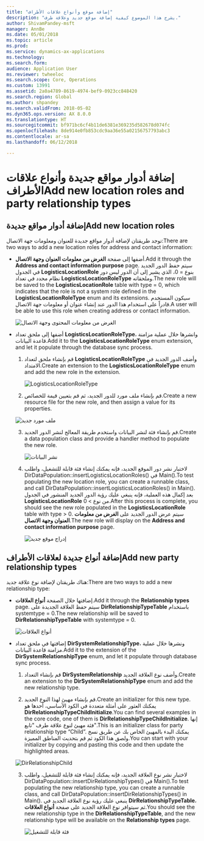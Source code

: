 ```yaml
---
title: "إضافة موقع وأنواع علاقات الأطراف"
description: "يشرح هذا الموضوع كيفية إضافة موقع جديد وعلاقة طرف."
author: ShivamPandey-msft
manager: AnnBe
ms.date: 05/01/2018
ms.topic: article
ms.prod: 
ms.service: dynamics-ax-applications
ms.technology: 
ms.search.form: 
audience: Application User
ms.reviewer: twheeloc
ms.search.scope: Core, Operations
ms.custom: 13991
ms.assetid: 2a0a4789-8619-4974-bef9-0923cc848420
ms.search.region: Global
ms.author: shpandey
ms.search.validFrom: 2018-05-02
ms.dyn365.ops.version: AX 8.0.0
ms.translationtype: HT
ms.sourcegitcommit: bf971bc6cf4b11de6381e369235d582678d074fc
ms.openlocfilehash: 8de914e0fb853cdc9aa36e55a02156757793abc3
ms.contentlocale: ar-sa
ms.lasthandoff: 06/12/2018

---
```


# <a name="add-new-location-roles-and-party-relationship-types"></a><span data-ttu-id="89740-103">إضافة أدوار مواقع جديدة وأنواع علاقات الأطراف</span><span class="sxs-lookup"><span data-stu-id="89740-103">Add new location roles and party relationship types</span></span> 

## <a name="add-new-location-roles"></a><span data-ttu-id="89740-104">إضافة أدوار مواقع جديدة</span><span class="sxs-lookup"><span data-stu-id="89740-104">Add new location roles</span></span>

<span data-ttu-id="89740-105">توجد طريقتان لإضافة أدوار مواقع جديدة للعنوان ومعلومات جهة الاتصال:</span><span class="sxs-lookup"><span data-stu-id="89740-105">There are two ways to add a new location roles for address and contact information:</span></span>

-  <span data-ttu-id="89740-106">أضفها إلى صفحة **‏‫الغرض من معلومات العنوان وجهة الاتصال‬**.</span><span class="sxs-lookup"><span data-stu-id="89740-106">Add it through the **Address and contact information purpose** page.</span></span> <span data-ttu-id="89740-107">سيتم حفظ الدور الجديد في الجدول **LogisticsLocationRole** بنوع = 0، الذي يشير إلى أن الدور ليس دور نظام محدد في تعداد **LogisticsLocationRoleType** وملحقاته.</span><span class="sxs-lookup"><span data-stu-id="89740-107">The new role will be saved to the **LogisticsLocationRole** table with type = 0, which indicates that the role is not a system role defined in the **LogisticsLocationRoleType** enum and its extensions.</span></span> <span data-ttu-id="89740-108">سيكون المستخدم قادراً على استخدام هذا الدور عند إنشاء عنوان أو معلومات جهة الاتصال.</span><span class="sxs-lookup"><span data-stu-id="89740-108">A user will be able to use this role when creating address or contact information.</span></span>

    ![الغرض من معلومات المحتوى وجهة الاتصال](media/Address-Contact.PNG)

-  <span data-ttu-id="89740-110">أضفها إلى ملحق تعداد **LogisticsLocationRoleType**، وانشرها خلال عملية مزامنة قاعدة البيانات.</span><span class="sxs-lookup"><span data-stu-id="89740-110">Add it to the **LogisticsLocationRoleType** enum extension, and let it populate through the database sync process.</span></span>

    1.  <span data-ttu-id="89740-111">قم بإنشاء ملحق لتعداد **LogisticsLocationRoleType** وأضف الدور الجديد في الامتداد.</span><span class="sxs-lookup"><span data-stu-id="89740-111">Create an extension to the **LogisticsLocationRoleType** enum and add the new role in the extension.</span></span> 
  
        ![LogisticsLocationRoleType](media/Logistics.PNG)

    2. <span data-ttu-id="89740-113">قم بإنشاء ملف مورد للدور الجديد، ثم قم بتعيين قيمة للخصائص.</span><span class="sxs-lookup"><span data-stu-id="89740-113">Create a new resource file for the new role, and then assign a value for its properties.</span></span>
     
     ![ملف مورد جديد](media/Resource.PNG)
        
    3.  <span data-ttu-id="89740-115">قم بإنشاء فئة لنشر البيانات واستخدم طريقة المعالج لنشر الدور الجديد.</span><span class="sxs-lookup"><span data-stu-id="89740-115">Create a data population class and provide a handler method to populate the new role.</span></span> 

        ![نشر البيانات](media/Dirdata.PNG)

    4.  <span data-ttu-id="89740-117">لاختبار نشر دور الموقع الجديد، فإنه يمكنك إنشاء فئة قابلة للتشغيل، واطلب DirDataPopulation::insertLogisticsLocationRoles() في Main().</span><span class="sxs-lookup"><span data-stu-id="89740-117">To test populating the new location role, you can create a runnable class, and call DirDataPopulation::insertLogisticsLocationRoles() in Main().</span></span> <span data-ttu-id="89740-118">بعد إكمال هذه العملية، فإنه ينبغي عليك رؤية الدور الجديد المنشور في الجدول **LogisticsLocationRole** من نوع \> 0.</span><span class="sxs-lookup"><span data-stu-id="89740-118">After this process is complete, you should see the new role populated in the **LogisticsLocationRole** table with type \> 0.</span></span> <span data-ttu-id="89740-119">سيتم عرض الدور الجديد على **‏‫الغرض من معلومات العنوان وجهة الاتصال‬**.</span><span class="sxs-lookup"><span data-stu-id="89740-119">The new role will display on the **Address and contact information purpose** page.</span></span>

        ![إدراج موقع جديد](media/InsertNewLocation.PNG)

## <a name="add-new-party-relationship-types"></a><span data-ttu-id="89740-121">إضافة أنواع جديدة لعلاقات الأطراف</span><span class="sxs-lookup"><span data-stu-id="89740-121">Add new party relationship types</span></span> 

<span data-ttu-id="89740-122">هناك طريقتان لإضافة نوع علاقة جديد:</span><span class="sxs-lookup"><span data-stu-id="89740-122">There are two ways to add a new relationship type:</span></span>

-   <span data-ttu-id="89740-123">إضافتها خلال الصفحة **أنواع العلاقات**.</span><span class="sxs-lookup"><span data-stu-id="89740-123">Add it through the **Relationship types** page.</span></span> <span data-ttu-id="89740-124">سيتم حفظ العلاقة الجديدة على **DirRelationshipTypeTable** باستخدام systemtype = 0.</span><span class="sxs-lookup"><span data-stu-id="89740-124">The new relationship will be saved to **DirRelationshipTypeTable** with systemtype = 0.</span></span>

    ![أنواع العلاقات](media/Relationship.PNG)

-  <span data-ttu-id="89740-126">إضافتها في ملحق تعداد **DirSystemRelationshipType**، ونشرها خلال عملية مزامنة قاعدة البيانات.</span><span class="sxs-lookup"><span data-stu-id="89740-126">Add it to the extension of the **DirSystemRelationshipType** enum, and let it populate through database sync process.</span></span>

    1.  <span data-ttu-id="89740-127">قم بإنشاء التعداد **DirSystemRelationship** وأضف نوع العلاقة الجديد.</span><span class="sxs-lookup"><span data-stu-id="89740-127">Create an extension to the **DirSystemRelationshipType** enum and add the new relationship type.</span></span>

    2. <span data-ttu-id="89740-128">قم بإنشاء مهيئ لهذا النوع الجديد.</span><span class="sxs-lookup"><span data-stu-id="89740-128">Create an initializer for this new type.</span></span> <span data-ttu-id="89740-129">يمكنك العثور على أمثلة متعددة في الكود الأساسي، أحدها هو **DirRelationshipTypeChildInitialize**.</span><span class="sxs-lookup"><span data-stu-id="89740-129">You can find several examples in the core code, one of them is  **DirRelationshipTypeChildInitialize**.</span></span> <span data-ttu-id="89740-130">إنها فئة مهيئ لنوع علاقة طرف "تابع".</span><span class="sxs-lookup"><span data-stu-id="89740-130">This is an initializer class for party relationship type “Child”.</span></span> <span data-ttu-id="89740-131">يمكنك البدء بالمهيئ الخاص بك عن طريق نسخ ولصق هذا الكود ثم قم بتحديث المناطق المميزة.</span><span class="sxs-lookup"><span data-stu-id="89740-131">You can start with your initializer by copying and pasting this code and then update the highlighted areas.</span></span>
    
    ![DirRelationshipChild](media/DirRelationship.PNG)

    3.  <span data-ttu-id="89740-133">لاختبار نشر نوع العلاقة الجديد، فإنه يمكنك إنشاء فئة قابلة للتشغيل، واطلب DirDataPopulation::insertDirRelationshipTypes() في Main().</span><span class="sxs-lookup"><span data-stu-id="89740-133">To test populating the new relationship type, you can create a runnable class, and call DirDataPopulation::insertDirRelationshipTypes() in Main().</span></span> <span data-ttu-id="89740-134">ينبغي عليك رؤية نوع العلاقة الجديد في **DirRelationshipTypeTable**، ثم سيتوافر نوع العلاقة الجديد على صفحة **أنواع العلاقات**.</span><span class="sxs-lookup"><span data-stu-id="89740-134">You should see the new relationship type in the **DirRelationshipTypeTable**, and the new relationship type will be available on the **Relationship types** page.</span></span>

        ![فئة قابلة للتشغيل](media/Runnable.PNG)

